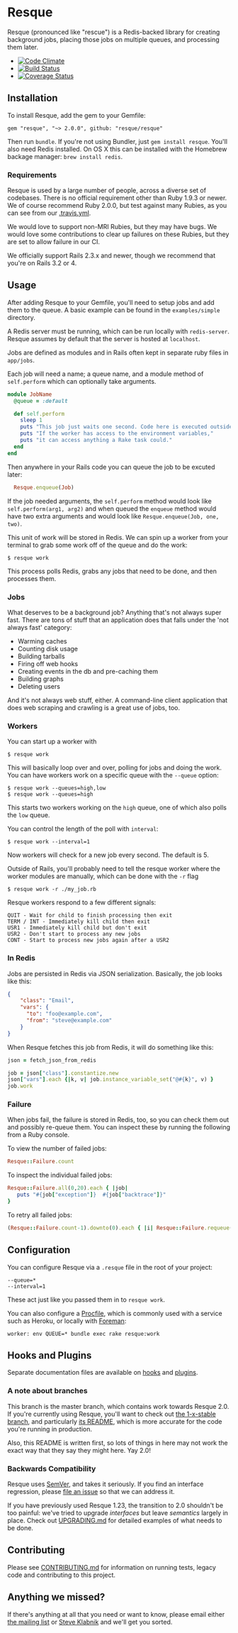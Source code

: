Resque
======

Resque (pronounced like "rescue") is a Redis-backed library for creating
background jobs, placing those jobs on multiple queues, and processing
them later.

  - [![Code Climate](https://codeclimate.com/github/resque/resque.png)](https://codeclimate.com/github/resque/resque)
  - [![Build Status](https://travis-ci.org/resque/resque.png?branch=master)](https://travis-ci.org/resque/resque)
  - [![Coverage Status](https://coveralls.io/repos/resque/resque/badge.png?branch=master)](https://coveralls.io/r/resque/resque)


## Installation

To install Resque, add the gem to your Gemfile:

```
gem "resque", "~> 2.0.0", github: "resque/resque"
```

Then run `bundle`. If you're not using Bundler, just `gem install resque`.
You'll also need Redis installed. On OS X this can be installed with the 
Homebrew backage manager: `brew install redis`.

### Requirements

Resque is used by a large number of people, across a diverse set of codebases.
There is no official requirement other than Ruby 1.9.3 or newer. We of course
recommend Ruby 2.0.0, but test against many Rubies, as you can see from our
[.travis.yml](https://github.com/resque/resque/blob/master/.travis.yml).

We would love to support non-MRI Rubies, but they may have bugs. We would love
some contributions to clear up failures on these Rubies, but they are set to
allow failure in our CI.

We officially support Rails 2.3.x and newer, though we recommend that you're on
Rails 3.2 or 4.

## Usage

After adding Resque to your Gemfile, you'll need to setup jobs and add them 
to the queue. A basic example can be found in the `examples/simple` directory.

A Redis server must be running, which can be run locally with `redis-server`.
Resque assumes by default that the server is hosted at `localhost`.

Jobs are defined as modules and in Rails often kept in separate ruby files in 
`app/jobs`.

Each job will need a name; a queue name, and a module method of `self.perform` 
which can optionally take arguments.

```ruby
module JobName
  @queue = :default

  def self.perform
    sleep 1
    puts "This job just waits one second. Code here is executed outside of Rails"
    puts "If the worker has access to the environment variables,"
    puts "it can access anything a Rake task could."
  end
end
```

Then anywhere in your Rails code you can queue the job to be excuted later:

```ruby
  Resque.enqueue(Job)
```

If the job needed arguments, the `self.perform` method would look like 
`self.perform(arg1, arg2)` and when queued the `enqueue` method would 
have two extra arguments and would look like `Resque.enqueue(Job, one, two)`.

This unit of work will be stored in Redis. We can spin up a worker from your 
terminal to grab some work off of the queue and do the work:

```
$ resque work
```

This process polls Redis, grabs any jobs that need to be done, and then processes
them.

### Jobs

What deserves to be a background job? Anything that's not always super fast.
There are tons of stuff that an application does that falls under the 'not
always fast' category:

* Warming caches
* Counting disk usage
* Building tarballs
* Firing off web hooks
* Creating events in the db and pre-caching them
* Building graphs
* Deleting users

And it's not always web stuff, either. A command-line client application that
does web scraping and crawling is a great use of jobs, too.

### Workers

You can start up a worker with 

```
$ resque work
```

This will basically loop over and over, polling for jobs and doing the work.
You can have workers work on a specific queue with the `--queue` option:

```
$ resque work --queues=high,low
$ resque work --queues=high
```

This starts two workers working on the `high` queue, one of which also polls
the `low` queue.

You can control the length of the poll with `interval`:

```
$ resque work --interval=1
```

Now workers will check for a new job every second. The default is 5.

Outside of Rails, you'll probably need to tell the resque worker where the
worker modules are manually, which can be done with the `-r` flag

```
$ resque work -r ./my_job.rb
```

Resque workers respond to a few different signals:

    QUIT - Wait for child to finish processing then exit
    TERM / INT - Immediately kill child then exit
    USR1 - Immediately kill child but don't exit
    USR2 - Don't start to process any new jobs
    CONT - Start to process new jobs again after a USR2

### In Redis

Jobs are persisted in Redis via JSON serialization. Basically, the job looks
like this:

```json
{
    "class": "Email",
    "vars": {
      "to": "foo@example.com",
      "from": "steve@example.com"
    }
}
```

When Resque fetches this job from Redis, it will do something like this:

```ruby
json = fetch_json_from_redis

job = json["class"].constantize.new
json["vars"].each {|k, v| job.instance_variable_set("@#{k}", v) }
job.work
```

### Failure

When jobs fail, the failure is stored in Redis, too, so you can check them out
and possibly re-queue them. You can inspect these by running the following 
from a Ruby console.

To view the number of failed jobs:

```ruby
Resque::Failure.count
```

To inspect the individual failed jobs:

```ruby
Resque::Failure.all(0,20).each { |job|
   puts "#{job["exception"]}  #{job["backtrace"]}"
}
```

To retry all failed jobs:

```ruby
(Resque::Failure.count-1).downto(0).each { |i| Resque::Failure.requeue(i) }
```

## Configuration

You can configure Resque via a `.resque` file in the root of your project:

```
--queue=*
--interval=1
```

These act just like you passed them in to `resque work`.

You can also configure a [Procfile](https://devcenter.heroku.com/articles/procfile), 
which is commonly used with a service such as Heroku, or locally with 
[Foreman](https://github.com/ddollar/foreman):

`worker: env QUEUE=* bundle exec rake resque:work`


## Hooks and Plugins

Separate documentation files are available on [hooks](https://github.com/resque/resque/blob/master/docs/HOOKS.md) and [plugins](https://github.com/resque/resque/blob/master/docs/PLUGINS.md).


### A note about branches

This branch is the master branch, which contains work towards Resque 2.0. If
you're currently using Resque, you'll want to check out [the 1-x-stable
branch](https://github.com/resque/resque/tree/1-x-stable), and particularly
[its README](https://github.com/resque/resque/blob/1-x-stable/README.markdown),
which is more accurate for the code you're running in production.

Also, this README is written first, so lots of things in here may not work the
exact way that they say they might here. Yay 2.0!

### Backwards Compatibility

Resque uses [SemVer](http://semver.org/), and takes it seriously. If you find
an interface regression, please [file an issue](https://github.com/resque/resque/issues)
so that we can address it.

If you have previously used Resque 1.23, the transition to 2.0 shouldn't be
too painful: we've tried to upgrade _interfaces_ but leave _semantics_ largely
in place. Check out
[UPGRADING.md](https://github.com/resque/resque/blob/master/UPGRADING.md) for
detailed examples of what needs to be done.

## Contributing

Please see [CONTRIBUTING.md](https://github.com/resque/resque/blob/master/CONTRIBUTING.md) 
for information on running tests, legacy code and contributing to this project.

## Anything we missed?

If there's anything at all that you need or want to know, please email either
[the mailing list](mailto:resque@librelist.com) or [Steve
Klabnik](mailto:steve@steveklabnik.com) and we'll get you sorted.
